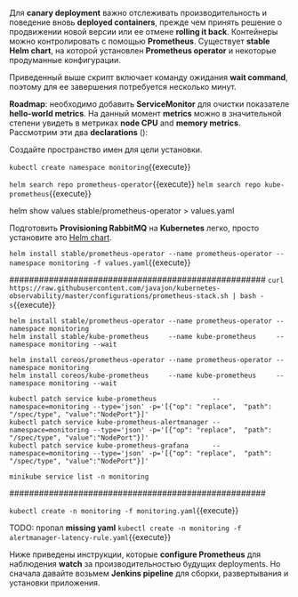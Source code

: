 Для **canary deployment** важно отслеживать производительность и поведение вновь **deployed containers**, прежде чем принять решение о продвижении новой версии или ее отмене **rolling it back**. Контейнеры можно контролировать с помощью **Prometheus**. Существует **stable Helm chart**, на которой установлен **Prometheus operator** и некоторые продуманные конфигурации. 

Приведенный выше скрипт включает команду ожидания **wait command**, поэтому для ее завершения потребуется несколько минут.

**Roadmap**: необходимо добавить **ServiceMonitor** для очистки показателе **hello-world metrics**. На данный момент **metrics** можно в значительной степени увидеть в метриках **node CPU** and **memory metrics**. Рассмотрим эти два **declarations** ():

Создайте пространство имен для цели установки.

`kubectl create namespace monitoring`{{execute}}

`helm search repo prometheus-operator`{{execute}}
`helm search repo kube-prometheus`{{execute}}


helm show values stable/prometheus-operator > values.yaml

Подготовить **Provisioning RabbitMQ** на **Kubernetes** легко, просто установите это [Helm chart](https://github.com/helm/charts/tree/master/stable/rabbitmq).

`helm install stable/prometheus-operator --name prometheus-operator --namespace monitoring -f values.yaml`{{execute}}

####################################################
`curl https://raw.githubusercontent.com/javajon/kubernetes-observability/master/configurations/prometheus-stack.sh | bash -s`{{execute}}

```
helm install stable/prometheus-operator --name prometheus-operator --namespace monitoring
helm install stable/kube-prometheus     --name kube-prometheus     --namespace monitoring --wait

helm install coreos/prometheus-operator --name prometheus-operator --namespace monitoring
helm install coreos/kube-prometheus     --name kube-prometheus     --namespace monitoring --wait

kubectl patch service kube-prometheus              --namespace=monitoring --type='json' -p='[{"op": "replace",  "path": "/spec/type", "value":"NodePort"}]'
kubectl patch service kube-prometheus-alertmanager --namespace=monitoring --type='json' -p='[{"op": "replace",  "path": "/spec/type", "value":"NodePort"}]'
kubectl patch service kube-prometheus-grafana      --namespace=monitoring --type='json' -p='[{"op": "replace",  "path": "/spec/type", "value":"NodePort"}]'

minikube service list -n monitoring
```
####################################################

`kubectl create -n monitoring -f monitoring.yaml`{{execute}}

TODO: пропал **missing yaml**
`kubectl create -n monitoring -f alertmanager-latency-rule.yaml`{{execute}}

Ниже приведены инструкции, которые **configure Prometheus** для наблюдения **watch** за производительностью будущих deployments. 
Но сначала давайте возьмем **Jenkins pipeline** для сборки, развертывания и установки приложения.
